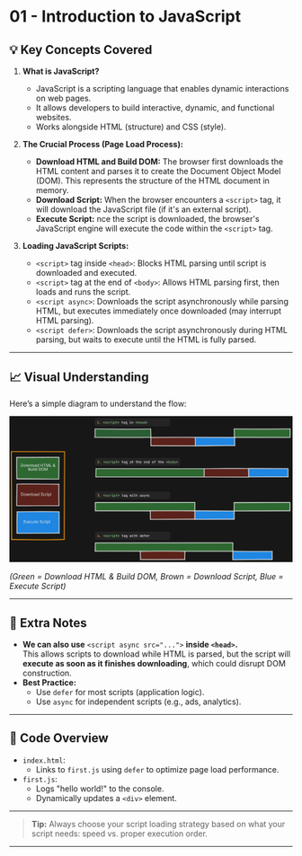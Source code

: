 # 01 - Introduction to JavaScript

## 💡 Key Concepts Covered

1. **What is JavaScript?**

   - JavaScript is a scripting language that enables dynamic interactions on web pages.
   - It allows developers to build interactive, dynamic, and functional websites.
   - Works alongside HTML (structure) and CSS (style).

2. **The Crucial Process (Page Load Process):**

   - **Download HTML and Build DOM:** The browser first downloads the HTML content and parses it to create the Document Object Model (DOM). This represents the structure of the HTML document in memory.
   - **Download Script:** When the browser encounters a `<script>` tag, it will download the JavaScript file (if it's an external script).
   - **Execute Script:** nce the script is downloaded, the browser's JavaScript engine will execute the code within the `<script>` tag.

3. **Loading JavaScript Scripts:**
   - `<script>` tag inside `<head>`: Blocks HTML parsing until script is downloaded and executed.
   - `<script>` tag at the end of `<body>`: Allows HTML parsing first, then loads and runs the script.
   - `<script async>`: Downloads the script asynchronously while parsing HTML, but executes immediately once downloaded (may interrupt HTML parsing).
   - `<script defer>`: Downloads the script asynchronously during HTML parsing, but waits to execute until the HTML is fully parsed.

---

## 📈 Visual Understanding

Here’s a simple diagram to understand the flow:

![Script Loading Process](./script-loading-process.png)

_(Green = Download HTML & Build DOM, Brown = Download Script, Blue = Execute Script)_

---

## 🧠 Extra Notes

- **We can also use** `<script async src="...">` **inside `<head>`.**  
  This allows scripts to download while HTML is parsed, but the script will **execute as soon as it finishes downloading**, which could disrupt DOM construction.
- **Best Practice:**
  - Use `defer` for most scripts (application logic).
  - Use `async` for independent scripts (e.g., ads, analytics).

---

## 📜 Code Overview

- `index.html`:
  - Links to `first.js` using `defer` to optimize page load performance.
- `first.js`:
  - Logs "hello world!" to the console.
  - Dynamically updates a `<div>` element.

---

> **Tip:** Always choose your script loading strategy based on what your script needs: speed vs. proper execution order.

---
